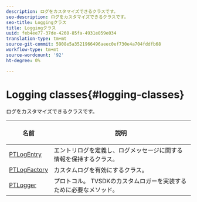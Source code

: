 ```yaml
---
description: ログをカスタマイズできるクラスです。
seo-description: ログをカスタマイズできるクラスです。
seo-title: Loggingクラス
title: Loggingクラス
uuid: feb4ee77-37de-4260-85fa-4931e059e034
translation-type: tm+mt
source-git-commit: 5908e5a3521966496aeec0ef730e4a704fddfb68
workflow-type: tm+mt
source-wordcount: '92'
ht-degree: 0%

---
```



# Logging classes{#logging-classes}

ログをカスタマイズできるクラスです。

<table frame="all" colsep="1" rowsep="1" id="table_389797D3CEF14EA2862E0B20C6E6CC41"> 
 <thead> 
  <tr rowsep="1"> 
   <th colname="1" class="entry"> <p>名前 </p> </th> 
   <th colname="2" class="entry"> <p>説明 </p> </th> 
  </tr> 
 </thead>
 <tbody> 
  <tr rowsep="1"> 
   <td colname="1" rowsep="0"> <a href="https://help.adobe.com/en_US/primetime/api/psdk/appledoc/Classes/PTLogEntry.html" format="html" scope="external"> PTLogEntry</a> </td> 
   <td colname="2" rowsep="0"> エントリログを定義し、ログメッセージに関する情報を保持するクラス。 </td> 
  </tr> 
  <tr rowsep="1"> 
   <td colname="1"> <a href="https://help.adobe.com/en_US/primetime/api/psdk/appledoc/Classes/PTLogFactory.html" format="html" scope="external"> PTLogFactory</a> </td> 
   <td colname="2"> カスタムログを有効にするクラス。</td> 
  </tr> 
  <tr rowsep="1"> 
   <td colname="1"> <a href="https://help.adobe.com/en_US/primetime/api/psdk/appledoc/Protocols/PTLogger.html" format="html" scope="external"> PTLogger</a> </td> 
   <td colname="2"> プロトコル。 TVSDKのカスタムロガーを実装するために必要なメソッド。 </td> 
  </tr> 
 </tbody> 
</table>

